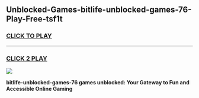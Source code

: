 
## Unblocked-Games-bitlife-unblocked-games-76-Play-Free-tsf1t
<h3>
<a href="https://premium76.site?title=bitlife-unblocked-games-76&ref=19M">CLICK TO PLAY</a></h3>
<hr>

<h3>
<a href="https://premium76.site?title=bitlife-unblocked-games-76&ref=19M">CLICK 2 PLAY</a>
  
</h3>

<a href="https://premium76.site?title=bitlife-unblocked-games-76&ref=19M"><img src="https://clearcache.store/games.png"></a>


**bitlife-unblocked-games-76 games unblocked: Your Gateway to Fun and Accessible Online Gaming**
